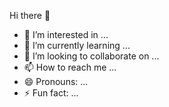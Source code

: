 Hi there 👋
- 👀 I’m interested in ...
- 🌱 I’m currently learning ...
- 💞️ I’m looking to collaborate on ...
- 📫 How to reach me ...
- 😄 Pronouns: ...
- ⚡ Fun fact: ...

<!---
jamsrworld/jamsrworld is a ✨ special ✨ repository because its `README.md` (this file) appears on your GitHub profile.
You can click the Preview link to take a look at your changes.
--->
